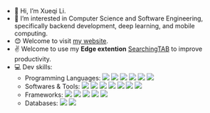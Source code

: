- 👋 Hi, I’m Xueqi Li.
- 👀 I’m interested in Computer Science and Software Engineering, specifically backend development, deep learning, and mobile computing.
- 😊 Welcome to visit [my website](https://xueqili02.github.io).
- ✌ Welcome to use my **Edge extention** [SearchingTAB](https://microsoftedge.microsoft.com/addons/detail/searchingtab/hhfjkhkaehbignlgnngiigjdjejagono) to improve productivity.
- 💻 Dev skills:
  - Programming Languages: ![](https://img.shields.io/badge/-Java-333333?style=flat&logo=java) ![](https://img.shields.io/badge/-C%2B%2B-333333?style=flat&logo=c%2B%2B) ![](https://img.shields.io/badge/-C-333333?style=flat&logo=c) ![](https://img.shields.io/badge/-Python-333333?style=flat&logo=python)  ![](https://img.shields.io/badge/-SQL-333333?style=flat&logo=SQL) ![](https://img.shields.io/badge/-JavaScript-333333?style=flat&logo=javascript)
  - Softwares & Tools: ![](https://img.shields.io/badge/-Elasticsearch-333333?style=flat&logo=elasticsearch) ![](https://img.shields.io/badge/-Git-333333?style=flat&logo=git) ![](https://img.shields.io/badge/-Kafka-333333?style=flat&logo=kafka)  ![](https://img.shields.io/badge/-Postman-333333?style=flat&logo=postman) ![](https://img.shields.io/badge/-Docker-333333?style=flat&logo=docker) ![](https://img.shields.io/badge/-LaTeX-333333?style=flat&logo=latex) ![](https://img.shields.io/badge/-Kibana-333333?style=flat&logo=kibana)
  - Frameworks: ![](https://img.shields.io/badge/-PyTorch-333333?style=flat&logo=pytorch) ![](https://img.shields.io/badge/-Spring%20Boot-333333?style=flat&logo=springboot) ![](https://img.shields.io/badge/-Django-333333?style=flat&logo=django) ![](https://img.shields.io/badge/-MyBatis-333333?style=flat&logo=mybatis) ![](https://img.shields.io/badge/-XXLJOB-333333?style=flat&logo=XXL%2DJOB)
  - Databases: ![](https://img.shields.io/badge/-MySQL-333333?style=flat&logo=mysql) ![](https://img.shields.io/badge/-Redis-333333?style=flat&logo=redis)

<!-- [![我的 GitHub 数据](https://github-readme-stats.vercel.app/api?username=xueqili02&count_private=true&theme=algolia&show_icons=true)]() -->

<!---
xueqili02/xueqili02 is a ✨ special ✨ repository because its `README.md` (this file) appears on your GitHub profile.
You can click the Preview link to take a look at your changes.
--->
